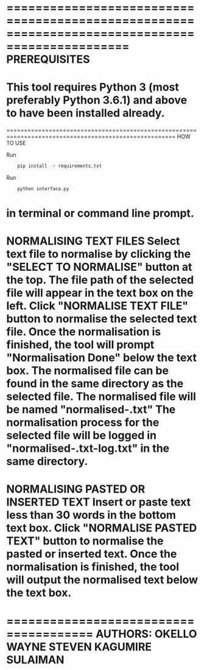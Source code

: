 ===============================================================================================
PREREQUISITES
===============================================================================================
This tool requires Python 3 (most preferably Python 3.6.1) and above to have been installed already.
===============================================================================================
======================================================================================================
HOW TO USE

Run 

```bash
    pip install -r requirements.txt
```

Run 

```bash
    python interface.py
```

in terminal or command line prompt.
=======================================================================================================
NORMALISING TEXT FILES
Select text file to normalise by clicking the "SELECT TO NORMALISE" button at the top. 
The file path of the selected file will appear in the text box on the left.
Click "NORMALISE TEXT FILE" button to normalise the selected text file.
Once the normalisation is finished, the tool will prompt "Normalisation Done" below the text box.
The normalised file can be found in the same directory as the selected file.
The normalised file will be named "normalised-<selected file name>.txt"
The normalisation process for the selected file will be logged in "normalised-<selected file name>.txt-log.txt" in the same directory.
========================================================================================================
NORMALISING PASTED OR INSERTED TEXT
Insert or paste text less than 30 words in the bottom text box.
Click "NORMALISE PASTED TEXT" button to normalise the pasted or inserted text.
Once the normalisation is finished, the tool will output the normalised text below the text box.
=========================================================================================================

======================================
AUTHORS:
OKELLO WAYNE STEVEN
KAGUMIRE SULAIMAN
======================================